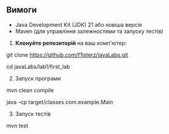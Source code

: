 ## Вимоги

- Java Development Kit (JDK) 21 або новіша версія
- Maven (для управління залежностями та запуску тестів)

1. **Клонуйте репозиторій** на ваш комп'ютер:

git clone https://github.com/f1lsterz/javaLabs.git

cd javaLabs/lab1/first_lab

2. Запуск програми

mvn clean compile

java -cp target/classes com.example.Main

3. Запуск тестів

mvn test
